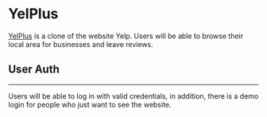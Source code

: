 # YelPlus

[YelPlus](https://yelplus.herokuapp.com/) is a clone of the website Yelp. Users will be able to browse their local area for businesses and leave reviews.

## User Auth
---
Users will be able to log in with valid credentials, in addition, there is a demo login for people who just want to see the website.
